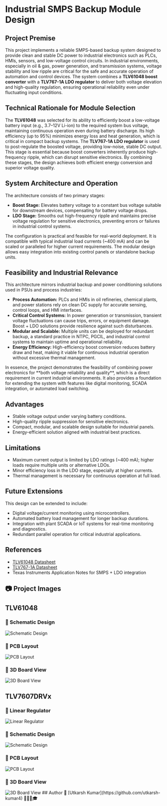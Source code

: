 <h1>Industrial SMPS Backup Module Design</h1>

<h2>Project Premise</h2>
<p>
This project implements a reliable SMPS-based backup system designed to provide clean and stable DC power to industrial electronics such as PLCs, HMIs, sensors, and low-voltage control circuits. In industrial environments, especially in oil & gas, power generation, and transmission systems, voltage stability and low ripple are critical for the safe and accurate operation of automation and control devices. 
The system combines a <strong>TLV61048 boost converter</strong> with a <strong>TLV767-1A LDO regulator</strong> to deliver both voltage elevation and high-quality regulation, ensuring operational reliability even under fluctuating input conditions.
</p>

<h2>Technical Rationale for Module Selection</h2>
<p>
The <strong>TLV61048</strong> was selected for its ability to efficiently boost a low-voltage battery input (e.g., 3.7–12V Li-ion) to the required system bus voltage, maintaining continuous operation even during battery discharge. Its high efficiency (up to 95%) minimizes energy loss and heat generation, which is critical in compact backup systems.  
The <strong>TLV767-1A LDO regulator</strong> is used to post-regulate the boosted voltage, providing low-noise, stable DC output. This stage is essential because boost converters inherently produce high-frequency ripple, which can disrupt sensitive electronics. By combining these stages, the design achieves both efficient energy conversion and superior voltage quality.
</p>

<h2>System Architecture and Operation</h2>
<p>
The architecture consists of two primary stages:
<ul>
  <li><strong>Boost Stage:</strong> Elevates battery voltage to a constant bus voltage suitable for downstream devices, compensating for battery voltage drops.</li>
  <li><strong>LDO Stage:</strong> Smooths out high-frequency ripple and maintains precise voltage regulation for sensitive electronics, preventing errors or failures in industrial control systems.</li>
</ul>
</p>
<p>
The configuration is practical and feasible for real-world deployment. It is compatible with typical industrial load currents (~400 mA) and can be scaled or paralleled for higher current requirements. The modular design allows easy integration into existing control panels or standalone backup units.
</p>

<h2>Feasibility and Industrial Relevance</h2>
<p>
This architecture mirrors industrial backup and power conditioning solutions used in PSUs and process industries:
<ul>
  <li><strong>Process Automation:</strong> PLCs and HMIs in oil refineries, chemical plants, and power stations rely on clean DC supply for accurate sensing, control loops, and HMI interfaces.</li>
  <li><strong>Critical Control Systems:</strong> In power generation or transmission, transient voltage fluctuations can cause trips, errors, or equipment damage. Boost + LDO solutions provide resilience against such disturbances.</li>
  <li><strong>Modular and Scalable:</strong> Multiple units can be deployed for redundant backup, a standard practice in NTPC, PGCIL, and industrial control systems to maintain uptime and operational reliability.</li>
  <li><strong>Energy Efficiency:</strong> High-efficiency boost conversion reduces battery draw and heat, making it viable for continuous industrial operation without excessive thermal management.</li>
</ul>
</p>
<p>
In essence, the project demonstrates the feasibility of combining power electronics for **both voltage reliability and quality**, which is a direct requirement in current industrial environments. It also provides a foundation for extending the system with features like digital monitoring, SCADA integration, or automated load switching.
</p>

<h2>Advantages</h2>
<ul>
  <li>Stable voltage output under varying battery conditions.</li>
  <li>High-quality ripple suppression for sensitive electronics.</li>
  <li>Compact, modular, and scalable design suitable for industrial panels.</li>
  <li>Energy-efficient solution aligned with industrial best practices.</li>
</ul>

<h2>Limitations</h2>
<ul>
  <li>Maximum current output is limited by LDO ratings (~400 mA); higher loads require multiple units or alternative LDOs.</li>
  <li>Minor efficiency loss in the LDO stage, especially at higher currents.</li>
  <li>Thermal management is necessary for continuous operation at full load.</li>
</ul>

<h2>Future Extensions</h2>
<p>
This design can be extended to include:
<ul>
  <li>Digital voltage/current monitoring using microcontrollers.</li>
  <li>Automated battery load management for longer backup durations.</li>
  <li>Integration with plant SCADA or IoT systems for real-time monitoring and diagnostics.</li>
  <li>Redundant parallel operation for critical industrial applications.</li>
</ul>
</p>

<h2>References</h2>
<ul>
  <li><a href="https://www.ti.com/lit/ds/symlink/tlv61048.pdf">TLV61048 Datasheet</a></li>
  <li><a href="https://www.ti.com/lit/ds/symlink/tlv767.pdf">TLV767-1A Datasheet</a></li>
  <li>Texas Instruments Application Notes for SMPS + LDO integration</li>
</ul>

<h2>📷 Project Images</h2>
<h2>TLV61048</h2>
<h3>🔹 Schematic Design</h3>
<img src="https://github.com/utkarsh-kumar4/Industrial-SMPS-Backup-Module-Design/blob/main/TLV61048/Schematic%20Design.png" alt="Schematic Design">
<h3>🔹 PCB Layout</h3>
<img src="https://github.com/utkarsh-kumar4/Industrial-SMPS-Backup-Module-Design/blob/main/TLV61048/PCB%20Layout.png" alt="PCB Layout">
<h3>🔹 3D Board View</h3>
<img src="https://github.com/utkarsh-kumar4/Industrial-SMPS-Backup-Module-Design/blob/main/TLV61048/3D%20Board%20View.png" alt="3D Board View">
<h2>TLV7607DRVx</h2>
<h3>🔹 Linear Regulator</h3>
<img src="https://github.com/utkarsh-kumar4/Industrial-SMPS-Backup-Module-Design/blob/main/TLV76701DRVx/Linear%20Regulator.png" alt="Linear Regulator">
<h3>🔹 Schematic Design</h3>
<img src="https://github.com/utkarsh-kumar4/Industrial-SMPS-Backup-Module-Design/blob/main/TLV76701DRVx/Schematic%20Design.png" alt="Schematic Design">
<h3>🔹 PCB Layout</h3>
<img src="https://github.com/utkarsh-kumar4/Industrial-SMPS-Backup-Module-Design/blob/main/TLV76701DRVx/PCB%20Layout.png" alt="PCB Layout">
<h3>🔹 3D Board View</h3>
<img src="https://github.com/utkarsh-kumar4/Industrial-SMPS-Backup-Module-Design/blob/main/TLV76701DRVx/3D%20Board%20View.png" alt="3D Board View">
## Author 👤
[Utkarsh Kumar](https://github.com/utkarsh-kumar4) 👨🏻‍💻🎓

